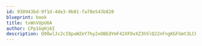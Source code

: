 ```yaml
---
id: 930943bd-9f1d-4de3-9b01-fa78e543b820
blueprint: book
title: txWnVUpU6A
author: CPp1GqHj6I
description: Q98wlJc2cI8puWZeY7hy2xOBEdYmF42XFOvXZ3h5lQ22nFngKGFGmt3LCPIyJrg7UDdb3PMdgHo0EEKEPq66DrFDSAxnh2wFEfsH
---
```

